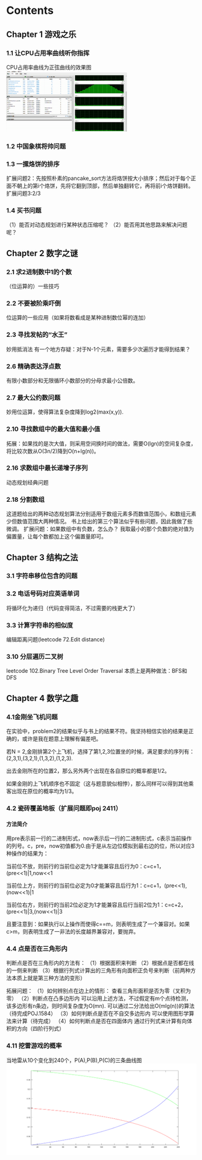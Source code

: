 # Contents
## Chapter 1 游戏之乐
### 1.1 让CPU占用率曲线听你指挥
CPU占用率曲线为正弦曲线的效果图
<img src="https://github.com/luochonghai/BeautyOfProgramming/blob/master/Fun_In_Games/1.1/20sec.gif"  alt="1.1图"/>
### 1.2 中国象棋将帅问题
### 1.3 一摞烙饼的排序
扩展问题2：先按照朴素的pancake_sort方法将烙饼按大小排序；然后对于每个正面不朝上的第i个烙饼，先将它翻到顶部，然后单独翻转它，再将前i个烙饼翻转。 
<br/>扩展问题3:2/3
### 1.4 买书问题
（1）能否对动态规划进行某种状态压缩呢？
（2）能否用其他思路来解决问题呢？

## Chapter 2 数字之谜
### 2.1 求2进制数中1的个数
（位运算的）一些技巧
### 2.2 不要被阶乘吓倒
位运算的一些应用（如果将数看成是某种进制数位幂的连加）
### 2.3 寻找发帖的“水王”
妙用抵消法
有一个地方存疑：对于N-1个元素，需要多少次遍历才能得到结果？
### 2.6 精确表达浮点数
有限小数部分和无限循环小数部分的分母求最小公倍数。
### 2.7 最大公约数问题
妙用位运算，使得算法复杂度降到log2(max(x,y)).
### 2.10 寻找数组中的最大值和最小值
拓展：如果找的是次大值，则采用空间换时间的做法，需要O(lgn)的空间复杂度，将比较次数从O(3n/2)降到O(n+lg(n))。
### 2.16 求数组中最长递增子序列
动态规划经典问题
### 2.18 分割数组
这道题给出的两种动态规划算法分别适用于数组元素多而数值范围小，和数组元素少但数值范围大两种情况。
书上给出的第三个算法似乎有些问题，因此我做了些微调。
扩展问题：如果数组中有负数，怎么办？
我取最小的那个负数的绝对值为偏置量，让每个数都加上这个偏置量即可。

## Chapter 3 结构之法
### 3.1 字符串移位包含的问题
### 3.2 电话号码对应英语单词
将循环化为递归（代码变得简洁，不过需要的栈更大了）
### 3.3 计算字符串的相似度
编辑距离问题(leetcode 72.Edit distance)
### 3.10 分层遍历二叉树
leetcode 102.Binary Tree Level Order Traversal
本质上是两种做法：BFS和DFS

## Chapter 4 数学之趣
### 4.1金刚坐飞机问题
在实验中，problem2的结果似乎与书上的结果不符。我坚持相信实验的结果是正确的，或许是我在题意上理解有偏差吧。

若N = 2,金刚排第2个上飞机，选择了第1,2,3位置坐的时候，满足要求的序列有：(2,3,1),(3,2,1),(1,3,2),(1,2,3).

出去金刚所在的位置2，那么另外两个出现在各自原位的概率都是1/2。

如果金刚的上飞机顺序也不固定（这与题意貌似相悖），那么同样可以得到其他乘客出现在原位的概率均为1/3。

### 4.2 瓷砖覆盖地板（扩展问题即poj 2411）
#### 方法简介
用pre表示前一行的二进制形式，now表示后一行的二进制形式，c表示当前操作的列号。c，pre，now初值都为0.由于是从左边位模拟到最右边的位，所以对应3种操作的结果为： 

当前位不放，则前行的当前位必定为1才能兼容且后行为0：c=c+1，(pre<<1)|1,now<<1 

当前位上方，则前行的当前位必定为0才能兼容且后行为1：c=c+1，(pre<<1),(now<<1)|1 

当前位右方，则前行的当前2位必定为1才能兼容且后行当前2位为1：c=c+2，(pre<<1)|3,(now<<1)|3 

且要注意到：如果执行以上操作而使得c==m，则表明生成了一个兼容对。如果c>m，则表明生成了一非法的长度越界兼容对，要抛弃。
### 4.4 点是否在三角形内
判断点是否在三角形内的方法有：
（1）根据面积来判断
（2）根据点是否都在线的一侧来判断
（3）根据行列式计算出的三角形有向面积正负号来判断（前两种方法本质上就是第三种方法的变形）

拓展问题：
（1）如何辨别点在边上的情形：
查看三角形面积是否为零（叉积为零）
（2）判断点在凸多边形内
可以沿用上述方法，不过假定有m个点待检测，该多边形有n条边，则时间复杂度为O(mn).
可以通过二分法给出O(mlg(n))的算法（待完成POJ.1584）
（3）如何判断点是否在不自交多边形内
可以使用图形学算法来计算（待完成）
（4）如何判断点是否在四面体内
通过行列式来计算有向体积的方向（四阶行列式）
### 4.11 挖雷游戏的概率
当地雷从10个变化到240个，P(A),P(B),P(C)的三条曲线图
<img src="https://github.com/luochonghai/BeautyOfProgramming/blob/master/Interest_On_Maths/4.11/values.png"  alt="4.11图"/>
